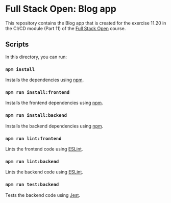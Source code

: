 # Full Stack Open: Blog app

This repository contains the Blog app that is created for the exercise 11.20 in the CI/CD module (Part 11) of the [Full Stack Open](https://fullstackopen.com/en/) course.


## Scripts

In this directory, you can run:

### `npm install`

Installs the dependencies using [npm](https://www.npmjs.com/).

### `npm run install:frontend`

Installs the frontend dependencies using [npm](https://www.npmjs.com/).

### `npm run install:backend`

Installs the backend dependencies using [npm](https://www.npmjs.com/).

### `npm run lint:frontend`

Lints the frontend code using [ESLint](https://eslint.org/).

### `npm run lint:backend`

Lints the backend code using [ESLint](https://eslint.org/).

### `npm run test:backend`

Tests the backend code using [Jest](https://jestjs.io/).
